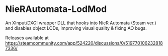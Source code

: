 # NieRAutomata-LodMod

An XInput/DXGI wrapper DLL that hooks into NieR Automata (Steam ver.) and disables object LODs, improving visual quality & fixing AO bugs.

Releases available at https://steamcommunity.com/app/524220/discussions/0/5197701062328187336/
